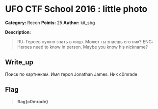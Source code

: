 # UFO CTF School 2016 : little photo

**Category:** Recon **Points:** 25
**Author:** kit_sbg 

**Description:**
>  RU: Героев нужно знать в лицо. Может ты знаешь его ник?
>  ENG: Heroes need to know in person. Maybe you know his nickname?


## Write_up

Поиск по картинкам. Имя героя Jonathan James. Ник c0mrade

## Flag

> **flag{c0mrade}**
